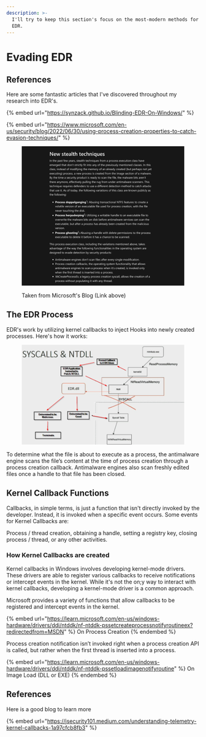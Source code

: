 ```yaml
---
description: >-
  I'll try to keep this section's focus on the most-modern methods for evading
  EDR.
---
```


# Evading EDR

## References

Here are some fantastic articles that I've discovered throughout my research into EDR's.

{% embed url="https://synzack.github.io/Blinding-EDR-On-Windows/" %}

{% embed url="https://www.microsoft.com/en-us/security/blog/2022/06/30/using-process-creation-properties-to-catch-evasion-techniques/" %}

<figure><img src="../../.gitbook/assets/image (1) (1) (1) (1) (1) (1) (1) (1) (1) (1) (1) (1) (1) (1) (1) (1) (1) (1) (1) (1) (1) (1) (1) (1) (1) (1) (1) (1) (1).png" alt=""><figcaption><p>Taken from Microsoft's Blog (Link above)</p></figcaption></figure>



## The EDR Process

EDR's work by utilizing kernel callbacks to inject Hooks into newly created processes. Here's how it works:&#x20;

<figure><img src="../../.gitbook/assets/image (2) (1) (1) (1) (1) (1) (1) (1) (1) (1) (1) (1) (1) (1) (1) (1) (1) (1) (1).png" alt=""><figcaption></figcaption></figure>

To determine what the file is about to execute as a process, the antimalware engine scans the file’s content at the time of process creation through a process creation callback. Antimalware engines also scan freshly edited files once a handle to that file has been closed.



## Kernel Callback Functions

Callbacks, in simple terms, is just a function that isn't directly invoked by the developer. Instead, it is invoked when a specific event occurs. Some events for Kernel Callbacks are:

Process / thread creation, obtaining a handle, setting a registry key, closing process / thread, or any other activities.

### How Kernel Callbacks are created

Kernel callbacks in Windows involves developing kernel-mode drivers. These drivers are able to register various callbacks to receive notifications or intercept events in the kernel. While it's not the on;y way to interact with kernel callbacks, developing a kernel-mode driver is a common approach.



Microsoft provides a variety of functions that allow callbacks to be registered and intercept events in the kernel.

{% embed url="https://learn.microsoft.com/en-us/windows-hardware/drivers/ddi/ntddk/nf-ntddk-pssetcreateprocessnotifyroutineex?redirectedfrom=MSDN" %}
On Process Creation
{% endembed %}

Process creation notification isn’t invoked right when a process creation API is called, but rather when the first thread is inserted into a process.

{% embed url="https://learn.microsoft.com/en-us/windows-hardware/drivers/ddi/ntddk/nf-ntddk-pssetloadimagenotifyroutine" %}
On Image Load (DLL or EXE)
{% endembed %}





## References

Here is a good blog to learn more

{% embed url="https://jsecurity101.medium.com/understanding-telemetry-kernel-callbacks-1a97cfcb8fb3" %}
